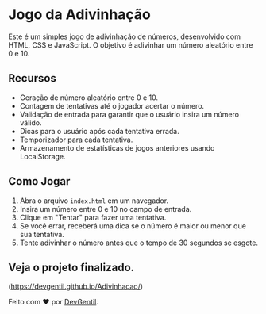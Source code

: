 # Jogo da Adivinhação

Este é um simples jogo de adivinhação de números, desenvolvido com HTML, CSS e JavaScript. O objetivo é adivinhar um número aleatório entre 0 e 10. 

## Recursos

- Geração de número aleatório entre 0 e 10.
- Contagem de tentativas até o jogador acertar o número.
- Validação de entrada para garantir que o usuário insira um número válido.
- Dicas para o usuário após cada tentativa errada.
- Temporizador para cada tentativa.
- Armazenamento de estatísticas de jogos anteriores usando LocalStorage.

## Como Jogar

1. Abra o arquivo `index.html` em um navegador.
2. Insira um número entre 0 e 10 no campo de entrada.
3. Clique em "Tentar" para fazer uma tentativa.
4. Se você errar, receberá uma dica se o número é maior ou menor que sua tentativa.
5. Tente adivinhar o número antes que o tempo de 30 segundos se esgote.

## Veja o projeto finalizado.

(https://devgentil.github.io/Adivinhacao/)

Feito com ❤️ por [DevGentil](https://github.com/DevGentil).
